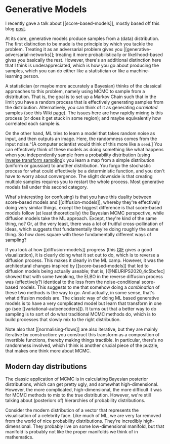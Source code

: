 # Generative Models

I recently gave a talk about [[score-based-models]], mostly based off this blog [post](https://yang-song.net/blog/2021/score/).

At its core, generative models produce samples from a (data) distribution. The first distinction to be made is the principle by which you tackle the problem. Treating it as an adversarial problem gives you [[generative-adversarial-networks]]; treating it more probabilistically or likelihood-based gives you basically the rest. However, there's an additional distinction here that I think is underappreciated, which is how you go about producing the samples, which you can do either like a statistician or like a machine-learning person.

A statistician (or maybe more accurately a Bayesian) thinks of the classical approaches to this problem, namely using MCMC to sample from a distribution. That is, the goal is to set up a Markov Chain such that in the limit you have a random process that is effectively generating samples from the distribution. Alternatively, you can think of it as generating *correlated* samples (see this Wiki [page](https://en.wikipedia.org/wiki/Non-uniform_random_variate_generation#Continuous_distributions)). The issues here are how rapidly mixing is this process (or does it get stuck in some region); and maybe equivalently how correlated each sample is.

On the other hand, ML tries to learn a model that takes random noise as input, and then outputs an image. Here, the randomness comes from the input noise.^[A computer scientist would think of this more like a `seed`.] You can effectively think of these models as doing something like what happens when you independently sample from a probability distribution (using [Inverse transform sampling](https://en.wikipedia.org/wiki/Inverse_transform_sampling)): you learn a map from a simple distribution (uniform or gaussian) to another distribution. You forgo the stochastic process for what could effectively be a deterministic function, and you don't have to worry about convergence. The slight downside is that creating multiple samples requires you to restart the whole process. Most generative models fall under this second category.

What's interesting (or confusing) is that you have this duality between score-based models and [[diffusion-models]], whereby they're effectively doing very similar things, except the biggest difference is that score-based models follow (at least theoretically) the Bayesian MCMC perspective, while diffusion models take the ML approach. Except, they're kind of the same thing, no? Or, at the very least, there was a lot of fruitful cross-pollination of ideas, which suggests that fundamentally they're doing roughly the same thing. So how does square with these fundamentally different ways of sampling?

If you look at how [[diffusion-models]] progress (this [GIF](https://www.reddit.com/r/StableDiffusion/comments/x63xhm/how_stable_diffusion_paints_your_image_iteration/) gives a good visualization), it is clearly doing what it set out to do, which is to reverse a diffusion process. This makes it clearly in the ML camp. However, it was the architectural changes inspired by [[score-based-models]] that led to diffusion models being actually useable; that is, [@NEURIPS2020_4c5bcfec] showed that with some tweaking, the ELBO in the reverse diffusion process was (effectively?) identical to the loss from the noise-conditional score-based models. This suggests to me that somehow doing a _combination_ of these two methods is the way to go. And actually, in some sense, that's what diffusion models are. The classic way of doing ML based generative models is to have a very complicated model but learn that transform in one go (see [[variational-autoencoders]]). It turns out that a better way to do sampling is to sort of do what traditional MCMC methods do, which is to build processes that slowly mix to the right distribution.

Note also that [[normalising-flows]] are also iterative, but they are mainly iterative by construction: you construct this transform as a composition of invertible functions, thereby making things tractible. In particular, there's no randomness involved, which I think is another crucial piece of the puzzle, that makes one think more about MCMC.

## Modern day distributions

The classic application of MCMC is in calculating Bayesian posterior distributions, which can get pretty ugly, and somewhat high-dimensional. However, the more complicated, high-dimensional, the more difficult it was for MCMC methods to mix to the true distribution. However, we're still talking about (posteriors of) hierarchies of probability distributions.

Consider the modern distribution of a vector that represents the visualisation of a celebrity face. Like much of ML, we are very far removed from the world of nice probability distributions. They're incredibly high-dimensional. They probably live on some low-dimensional manifold, but that manifold is probably not like the proper manifolds we think of in mathematics.